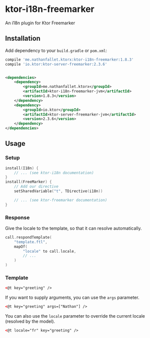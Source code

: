 # ktor-i18n-freemarker

An i18n plugin for Ktor Freemarker

## Installation

Add dependency to your `build.gradle` or `pom.xml`:

```groovy
compile 'me.nathanfallet.ktorx:ktor-i18n-freemarker:1.8.3'
compile 'io.ktor:ktor-server-freemarker:2.3.6'
```

```xml

<dependencies>
    <dependency>
        <groupId>me.nathanfallet.ktorx</groupId>
        <artifactId>ktor-i18n-freemarker-jvm</artifactId>
        <version>1.8.3</version>
    </dependency>
    <dependency>
        <groupId>io.ktor</groupId>
        <artifactId>ktor-server-freemarker-jvm</artifactId>
        <version>2.3.6</version>
    </dependency>
</dependencies>
```

## Usage

### Setup

```kotlin
install(I18n) {
    // ... (see ktor-i18n documentation)
}
install(FreeMarker) {
    // Add our directive
    setSharedVariable("t", TDirective(i18n))

    // ... (see ktor-freemarker documentation)
}
```

### Response

Give the locale to the template, so that it can resolve automatically.

```kotlin
call.respondTemplate(
    "template.ftl",
    mapOf(
        "locale" to call.locale,
        // ...
    )
)
```

### Template

```html
<@t key="greeting" />
```

If you want to supply arguments, you can use the `args` parameter.

```html
<@t key="greeting" args=["Nathan"] />
```

You can also use the `locale` parameter to override the current locale (resolved by the model).

```html
<@t locale="fr" key="greeting" />
```

